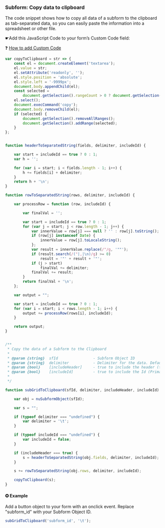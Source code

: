 ### Subform: Copy data to clipboard

The code snippet shows how to copy all data of a subform to the clipboard as tab-separated data, so you can easily paste the information into a spreadsheet or other file. 

☛Add this JavaScript Code to your form’s Custom Code field:

❓ [How to add Custom Code](/common/form_add_custom_code_javascript.gif)


```javascript
var copyToClipboard = str => {
    const el = document.createElement('textarea');
    el.value = str;
    el.setAttribute('readonly', '');
    el.style.position = 'absolute';
    el.style.left = '-9999px';
    document.body.appendChild(el);
    const selected =
        document.getSelection().rangeCount > 0 ? document.getSelection().getRangeAt(0) : false;
    el.select();
    document.execCommand('copy');
    document.body.removeChild(el);
    if (selected) {
        document.getSelection().removeAllRanges();
        document.getSelection().addRange(selected);
    }
};


function headerToSeparatedString(fields, delimiter, includeId) {

    var start = includeId == true ? 0 : 1;
    var h = '';

    for (var i = start; i < fields.length - 1; i++) {
        h += fields[i] + delimiter;
    }
    return h + '\n';
}

function rowToSeparatedString(rows, delimiter, includeId) {

    var processRow = function (row, includeId) {

        var finalVal = '';

        var start = includeId == true ? 0 : 1;
        for (var j = start; j < row.length - 1; j++) {
            var innerValue = row[j] === null ? '' : row[j].toString();
            if (row[j] instanceof Date) {
                innerValue = row[j].toLocaleString();
            };
            var result = innerValue.replace(/"/g, '""');
            if (result.search(/("|,|\n)/g) >= 0)
                result = '"' + result + '"';
            if (j > start)
                finalVal += delimiter;
            finalVal += result;
        }
        return finalVal + '\n';
    };

    var output = "";

    var start = includeId == true ? 0 : 1;
    for (var i = start; i < rows.length - 1; i++) {
        output += processRow(rows[i], includeId);
    }

    return output;
}


/**
 * Copy the data of a Subform to the Clipboard
 *
 * @param {string}  sfId                - Subform Object ID
 * @param {string}  delimiter       	- Delimiter for the data. Default: \t  (tabulator)
 * @param {bool}    [includeHeader]     - true to include the header (titles)
 * @param {bool}    [includeId]  	    - true to include the Id (Primary Key)
 *
 */

function subGridToClipboard(sfId, delimiter, includeHeader, includeId) {

    var obj = nuSubformObject(sfId);

    var s = "";

    if (typeof delimiter === "undefined") {
        var delimiter = '\t';
    }

    if (typeof includeId === "undefined") {
        var includeId = false;
    }

    if (includeHeader === true) {
        s = headerToSeparatedString(obj.fields, delimiter, includeId);
    }

    s += rowToSeparatedString(obj.rows, delimiter, includeId);

    copyToClipboard(s);
}
```

#### ✪ Example

Add a button object to your form with an onclick event. Replace "subform_id" with your Subform Object ID.

```javascript
subGridToClipboard('subform_id', '\t');
```
